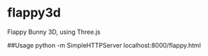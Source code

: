 flappy3d
============

Flappy Bunny 3D, using Three.js

##Usage
    python -m SimpleHTTPServer
    localhost:8000/flappy.html

